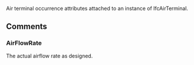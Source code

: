 Air terminal occurrence attributes attached to an instance of IfcAirTerminal.

<!-- end of short definition -->



## Comments

### AirFlowRate

The actual airflow rate as designed.

